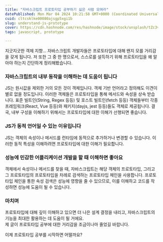 ```yaml
---
title: "자바스크립트 프로토타입 공부하기 싫은 사람 모여라"
datePublished: Mon Mar 04 2024 10:21:58 GMT+0000 (Coordinated Universal Time)
cuid: cltcsklke00080ajsgp5xgi1b
slug: understand-js-prototype
cover: https://cdn.hashnode.com/res/hashnode/image/stock/unsplash/tZc3vjPCk-Q/upload/53858fbf531d3bec0ce32e15f24d435a.jpeg
tags: javascript, prototype

---
```


지긋지긋한 객체 지향... 자바스크립트 개발자들은 프로토타입에 대해 왠지 모를 거리감을 갖게 됩니다. 저 또한 그 중 한 명으로서, 스스로를 설득하기 위해 프로토타입을 왜 알아야 하는지 간단하게 정리해봤습니다.

### 자바스크립트의 내부 동작을 이해하는 데 도움이 됩니다

JS는 원시값을 제외한 거의 모든 것이 객체입니다. 객체 기반 언어라고 정의해도 이견이 별로 없을 정도입니다. 이러한 객체들은 프로토타입을 통해 메서드와 속성을 상속 받습니다. 표준 빌트인(String, Regex 등등) 및 호스트 빌트인(fetch 등등) 객체들부터 각종 프레임워크(React, Vue 등등)와 패키지(dayjs, jest 등등)들도 객체로 제공됩니다. 결국, 내부 구성을 이해하기 위해서는 프로토타입에 대한 이해가 선행되면 좋습니다.

### JS가 동적 언어일 수 있는 이유입니다

JS는 객체의 속성이나 메서드를 런타임에 동적으로 추가하거나 변경할 수 있습니다. 이러한 동적 특성을 이해하려면 프로토타입에 대한 이해가 필요합니다.

### 성능에 민감한 어플리케이션 개발을 할 때 이해하면 좋아요

객체에서 속성이나 메서드를 찾을 때, 자바스크립트는 해당 객체의 프로토타입, 그리고 그 프로토타입의 프로토타입을 차례로 검색하는 프로토타입 체인을 사용합니다. 프로토타입 체인을 통한 속성 검색은 성능에 영향을 줄 수 있으므로, 이를 이해하고 코드를 작성하면 성능에 도움이 될 수 있습니다.

### 마치며

프로토타입에 대해 깊이 이해하고 있으면 더 나은 설계 결정을 내리고, 자바스크립트의 기능을 최대한 활용하는 데 도움이 될 거에요.  
제 글이 프로토타입 공부에 대한 거리감을 조금이나마 줄었길 바랍니다.

이제 프로토타입 공부를 시작하면 어떨까요?